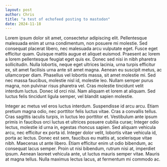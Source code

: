 ```yaml
---
layout: post
author: Chris
title: "a test of echofeed posting to mastodon"
date: 2024-11-18
---
```



Lorem ipsum dolor sit amet, consectetur adipiscing elit. Pellentesque malesuada enim at urna condimentum, non posuere mi molestie. Sed consequat placerat libero, nec malesuada arcu vulputate eget. Fusce eget efficitur quam. Quisque mattis augue et aliquet euismod. Praesent ac lorem a lorem pellentesque feugiat eget quis ex. Donec sed nisi in nibh pharetra sollicitudin. Nulla lobortis, neque eget ultrices lacinia, urna turpis efficitur ex, sit amet facilisis urna ante sit amet magna. Aenean eu suscipit metus, ac ullamcorper diam. Phasellus vel lobortis massa, sit amet molestie mi. Sed nec massa faucibus, molestie nisl id, molestie leo. Nullam semper purus magna, non pulvinar risus pharetra vel. Cras molestie tincidunt velit interdum luctus. Donec id orci nisi. Nam aliquam et lorem at aliquam. Sed luctus felis tincidunt ligula semper, vel blandit sapien molestie.

Integer ac metus vel eros luctus interdum. Suspendisse id arcu arcu. Etiam pretium magna odio, nec porttitor felis luctus vitae. Cras a convallis tellus. Cras sagittis iaculis turpis, in luctus leo porttitor et. Vestibulum ante ipsum primis in faucibus orci luctus et ultrices posuere cubilia curae; Integer odio lectus, molestie id urna in, egestas rhoncus sapien. Sed aliquam vehicula arcu, nec efficitur ex porta id. Integer dolor velit, lobortis vitae vehicula id, porta ac lectus. Donec est sem, faucibus eu mattis at, scelerisque vitae nibh. Maecenas ut ante libero. Etiam efficitur enim ut odio bibendum, ac consequat lacus semper. Proin ut nisi bibendum, rutrum nisi at, imperdiet ipsum. Aenean laoreet vehicula ante, ut luctus mauris semper vitae. Mauris at magna tellus. Nulla maximus lectus lacus, at fermentum mi commodo ac.
